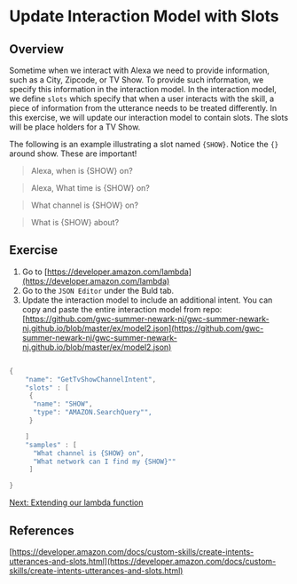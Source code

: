 # Update Interaction Model with Slots


## Overview

Sometime when we interact with Alexa we need to provide information, such as a City, Zipcode, or TV Show. To provide such information,
we specify this information in the interaction model. In the interaction model, we define `slots` which specify that when a user interacts
with the skill, a piece of information from the utterance needs to be treated differently. In this exercise, we will update our interaction
model to contain slots. The slots will be place holders for a TV Show.

The following is an example illustrating a slot named `{SHOW}`. Notice the `{}` around show. These are important!

> Alexa, when is {SHOW} on?

> Alexa, What time is {SHOW} on?

> What channel is {SHOW} on?

> What is {SHOW} about?

## Exercise

1. Go to [https://developer.amazon.com/lambda](https://developer.amazon.com/lambda)
2. Go to the `JSON Editor` under the Buld tab.
3. Update the interaction model to include an additional intent. You can copy and paste the entire interaction model from repo:
[https://github.com/gwc-summer-newark-nj/gwc-summer-newark-nj.github.io/blob/master/ex/model2.json](https://github.com/gwc-summer-newark-nj/gwc-summer-newark-nj.github.io/blob/master/ex/model2.json)



```java

{
    "name": "GetTvShowChannelIntent",
    "slots" : [
     {
      "name": "SHOW",
      "type": "AMAZON.SearchQuery"",
     }

    ]
    "samples" : [
      "What channel is {SHOW} on",
      "What network can I find my {SHOW}""
     ]

}

```

[Next: Extending our lambda function](lambdaupdate.md)

## References
[https://developer.amazon.com/docs/custom-skills/create-intents-utterances-and-slots.html](https://developer.amazon.com/docs/custom-skills/create-intents-utterances-and-slots.html)
